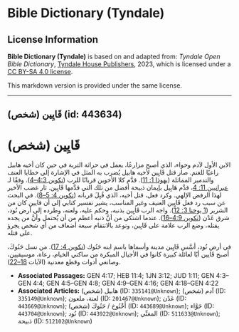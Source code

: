 # Bible Dictionary (Tyndale)

## License Information

**Bible Dictionary (Tyndale)** is based on and adapted from: _Tyndale Open Bible Dictionary_, [Tyndale House Publishers](https://tyndaleopenresources.com/), 2023, which is licensed under a [CC BY-SA 4.0 license](https://creativecommons.org/licenses/by-sa/4.0/legalcode.en).

This markdown version is provided under the same license.



--------------------------------

## قَايِين (شخص) (id: 443634)

قَايِين (شخص)
=============

الابن الأول لآدم وحواء، الذي أصبح مزارعًا، يعمل في حراثة التربة في حين كان أخيه هابيل راعيًا للغنم. صار قتل قَايِين لأخيه هابيل يُضرب به المثل في الإشارة إلى خطايا العنف والتدمير المماثلة ([يهوذا 1: 11](https://ref.ly/Jude1:11)). قدَّم كلا الأخوين قربانًا للرب ([تكوين 4:3–4](https://ref.ly/Gen4:3-Gen4:4)). وفقًا لـ [عبرانيين 11: 4](https://ref.ly/Heb11:4)، قدَّم هَابِيل بإيمان ذبيحة أفضل من تلك التي قدَّمها قَايِين. ثار غضب الأخير لهذا الرفض الإلهي. وكرد فعل، قتل أخيه، الذي قُبِلَ قربانه ([تكوين 4: 5–8](https://ref.ly/Gen4:5-Gen4:8)). في البحث عن سبب رد فعل قَايِِين العنيف وغير المناسب، يشير تفسير كتابي إلى أن قايين كان من الشرير ([1 يوحنا 3: 12](https://ref.ly/1John3:12)). واجه الرب قَايِِين بذنبه، وحكم عليه، ولعنه، وطرده إلى أرض نُود، شرق عَدْن ([تكوين 4:9–16](https://ref.ly/Gen4:9-Gen4:16)). عندما اشتكى من أنَّ ذنبه أعظم من أن يُحتمل وأنَّ من يجده يقتله، وضع الرب علامة على قَايِين، وتوعد بالانتقام سبعة أضعاف من أي شخص يجرؤ على قتله.

في أرض نُود، أسَّس قَايِين مدينة وأسماها باسم ابنه حَنُوك ([تكوين 4: 17](https://ref.ly/Gen4:17)). من نسل حَنُوكَ، أصبح قَايين أبًا لعائلة كبيرة كانوا في الأجيال المبكرة من ساكني الخيام، رعاة، موسيقيين، وصانعي أدوات وقطع معدنية (الآيات [18–22](https://ref.ly/Gen4:18-Gen4:22)).

* **Associated Passages:** GEN 4:17; HEB 11:4; 1JN 3:12; JUD 1:11; GEN 4:3–GEN 4:4; GEN 4:5–GEN 4:8; GEN 4:9–GEN 4:16; GEN 4:18–GEN 4:22
* **Associated Articles:** هابيل (شخص) (ID: `335141@Unknown`); آدم (شخص) (ID: `335149@Unknown`); لعنة، ملعون (ID: `201467@Unknown`); عَدْن (ID: `443669@Unknown`); أَخْنُوخ / حَنُوكَ (شخص) (ID: `443689@Unknown`); حَوَّاء (ID: `443704@Unknown`); نُود (ID: `443922@Unknown`); المغنِّي (ID: `511633@Unknown`); ذبيحة (ID: `512102@Unknown`)


